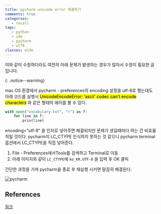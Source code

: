 ```yaml
---
title: pycharm unicode error 해결하기
comments: true
categories:
   - recall
tags:
   - python
   - ide
   - pycharm
   - utf8
classes: wide
---
```


이와 같이 수정하더라도 여전히 아래 문제가 발생하는 경우가 많아서 수정이 필요한 글입니다.

{: .notice--warning}

mac OS 환경에서 pycharm - preferences의 encoding 설정을 utf-8로 했는데도 아래 코드를 실행시
<mark>UnicodeEncodeError: 'ascii' codec can't encode characters</mark> 와 같은 형태의 에러를 볼 수 있다.

```python
with open("vocabulary.txt", "r") as f:
    for line in f:
        prin(line)
```
encoding="utf-8" 을 인자로 넣어주면 해결되지만 문제가 생길때마다 하는 건 비효율적일 것이다.
pycharm이 LC_CTYPE 인식하지 못하는 것 같으니 pycharm terminal 옵션에서 LC_CTYPE을 직접 넣어준다.

1. File - Preferences에서Tools를 검색하고 Terminal로 이동
2. 아래 이미지와 같이 `LC_CTYPE`에 `ko_KR.UTF-8` 을 입력 후 OK 클릭

간단한 과정을 거쳐 pycharm을 종료 후 재실행 시키면 말끔히 해결된다.

![pycharm](https://d2ddoduugvun08.cloudfront.net/items/1K0J452L2K22413L1e2v/2019-03-29_14-43-53.png)

## References

[링크](https://hashcode.co.kr/questions/5306/pycharm-에서-한글-사용할-때-encoding-문제가-발생합니다)
